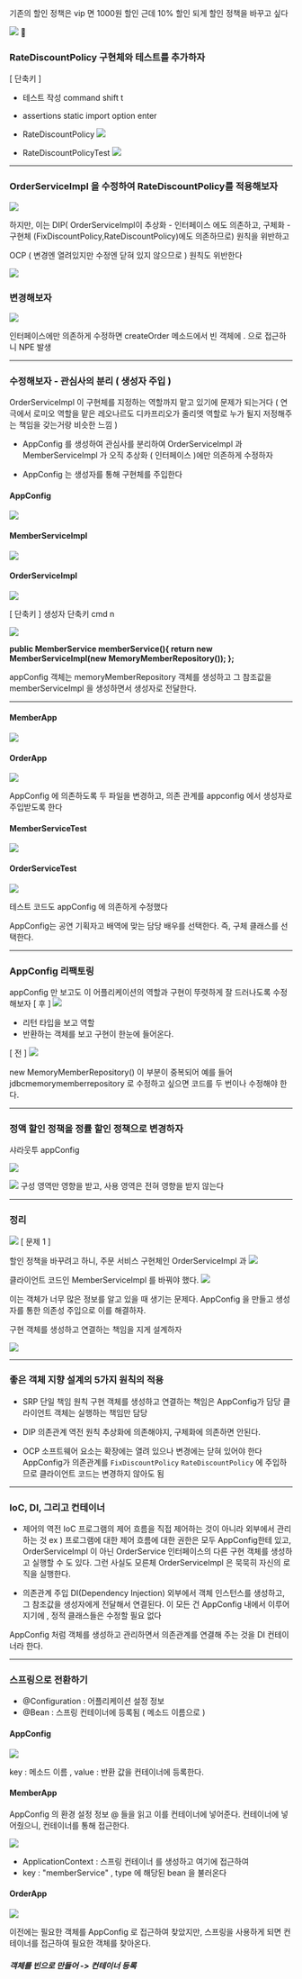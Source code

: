 기존의 할인 정책은 vip 면 1000원 할인
근데
10% 할인 되게 할인 정책을 바꾸고 싶다

![](https://i.imgur.com/0Si2hiF.png)

### RateDiscountPolicy 구현체와 테스트를 추가하자

[ 단축키 ]
- 테스트 작성 command shift t
- assertions static import  option enter
  
- RateDiscountPolicy 
![](https://i.imgur.com/AoW5CRO.png)

- RateDiscountPolicyTest
![](https://i.imgur.com/6Jguz0v.png)

---
### OrderServiceImpl 을 수정하여 RateDiscountPolicy를 적용해보자

![](https://i.imgur.com/esI7Arj.png)

하지만, 이는 DIP( OrderServiceImpl이 추상화 - 인터페이스 에도 의존하고, 구체화 - 구현체 (FixDiscountPolicy,RateDiscountPolicy)에도 의존하므로) 원칙을 위반하고

OCP ( 변경엔 열려있지만 수정엔 닫혀 있지 않으므로 ) 원칙도 위반한다

![](https://i.imgur.com/kzINPn7.png)

### 변경해보자

![](https://i.imgur.com/mLRi1iW.png)

인터페이스에만 의존하게 수정하면 createOrder 메소드에서 빈 객체에 . 으로 접근하니 NPE 발생

---
### 수정해보자 - 관심사의 분리 ( 생성자 주입 )

OrderServiceImpl 이 구현체를 지정하는 역할까지 맡고 있기에 문제가 되는거다
( 연극에서 로미오 역할을 맡은 레오나르도 디카프리오가 줄리엣 역할로 누가 될지 저정해주는 책임을 갖는거랑 비슷한 느낌 )

- AppConfig 를 생성하여 관심사를 분리하여 OrderServiceImpl 과 MemberServiceImpl 가 오직 추상화 ( 인터페이스 )에만 의존하게 수정하자

- AppConfig 는 생성자를 통해 구현체를 주입한다
#### AppConfig
![](https://i.imgur.com/nKqMiIY.png)
#### MemberServiceImpl
![](https://i.imgur.com/SwPKh8x.png)
#### OrderServiceImpl
![](https://i.imgur.com/vadt17w.png)

[ 단축키 ]
생성자 단축키 cmd n


![](https://i.imgur.com/CRxOECT.png)

**public MemberService memberService(){
        return new MemberServiceImpl(new MemoryMemberRepository());
    };**

appConfig 객체는 memoryMemberRepository 객체를 생성하고 그 참조값을 memberServiceImpl 을 생성하면서 생성자로 전달한다.

---
#### MemberApp
![](https://i.imgur.com/AVD1cNH.png)
#### OrderApp
![](https://i.imgur.com/VTMTNxM.png)

AppConfig 에 의존하도록 두 파일을 변경하고, 의존 관계를 appconfig 에서 생성자로 주입받도록 한다

#### MemberServiceTest
![](https://i.imgur.com/DbTy4ef.png)
#### OrderServiceTest
![](https://i.imgur.com/P0WF02o.png)

테스트 코드도 appConfig 에 의존하게 수정했다

AppConfig는 공연 기획자고 배역에 맞는 담당 배우를 선택한다. 즉, 구체 클래스를 선택한다. 

---
### AppConfig 리팩토링

appConfig 만 보고도 이 어플리케이션의 역할과 구현이 뚜렷하게 잘 드러나도록 수정해보자
[ 후 ]
![](https://i.imgur.com/Cu7C0qY.png)

- 리턴 타입을 보고 역할
- 반환하는 객체를 보고 구현이 한눈에 들어온다.

[ 전 ]
![](https://i.imgur.com/84UPxZY.png)

new MemoryMemberRepository() 이 부분이 중복되어 예를 들어 jdbcmemorymemberrepository 로 수정하고 싶으면 코드를 두 번이나 수정해야 한다. 

---
### 정액 할인 정책을 정률 할인 정책으로 변경하자 

샤라웃투 appConfig

![](https://i.imgur.com/n3VJQAx.png)

![](https://i.imgur.com/EYx9RyU.png)
구성 영역만 영향을 받고, 사용 영역은 전혀 영향을 받지 않는다

---
### 정리

![](https://i.imgur.com/VorxRSb.png)
[ 문제 1 ]

할인 정책을 바꾸려고 하니, 주문 서비스 구현체인 OrderServiceImpl 과 
![](https://i.imgur.com/20ahoWq.png)

클라이언트 코드인 MemberServiceImpl 를 바꿔야 했다.
![](https://i.imgur.com/LaTkzsU.png)

이는 객체가 너무 많은 정보를 알고 있을 때 생기는 문제다. AppConfig 을 만들고 생성자를 통한 의존성 주입으로 이를 해결하자.

구현 객체를 생성하고 연결하는 책임을 지게 설계하자

![](https://i.imgur.com/Cu7C0qY.png)

---
### 좋은 객체 지향 설계의 5가지 원칙의 적용

- SRP 단일 책임 원칙 
구현 객체를 생성하고 연결하는 책임은 AppConfig가 담당
클라이언트 객체는 실행하는 책임만 담당

- DIP 의존관계 역전 원칙
추상화에 의존해야지, 구체화에 의존하면 안된다.

- OCP
소프트웨어 요소는 확장에는 열려 있으나 변경에는 닫혀 있어야 한다
AppConfig가 의존관계를 `FixDiscountPolicy` `RateDiscountPolicy`
에 주입하므로 클라이언트 코드는 변경하지 않아도 됨

---
### IoC, DI, 그리고 컨테이너

- 제어의 역전 IoC
프로그램의 제어 흐름을 직접 제어하는 것이 아니라 외부에서 관리하는 것
	ex ) 프로그램에 대한 제어 흐름에 대한 권한은 모두 AppConfig한테 있고, 
	OrderServiceImpl 이 아닌 OrderService 인터페이스의 다른 구현 객체를 생성하고 실행할 수 도 있다. 그런 사실도 모른체 OrderServiceImpl 은 묵묵히 자신의 로직을 실행한다.

- 의존관계 주입 DI(Dependency Injection)
외부에서 객체 인스턴스를 생성하고, 그 참조값을 생성자에게 전달해서 연결된다. 이 모든 건 AppConfig 내에서 이루어지기에 , 정적 클래스들은 수정할 필요 없다

AppConfig 처럼 객체를 생성하고 관리하면서 의존관계를 연결해 주는 것을 DI 컨테이너라 한다.

---
### 스프링으로 전환하기

- @Configuration : 어플리케이션 설정 정보 
- @Bean : 스프링 컨테이너에 등록됨 ( 메소드 이름으로 )
#### AppConfig
![](https://i.imgur.com/utTJksE.png)

key : 메소드 이름 , value : 반환 값을 컨테이너에 등록한다. 

#### MemberApp
AppConfig 의 환경 설정 정보 @ 들을 읽고 이를 컨테이너에 넣어준다. 컨테이너에 넣어줬으니, 컨테이너를 통해 접근한다.

![](https://i.imgur.com/P6BvT9a.png)

- ApplicationContext : 스프링 컨테이너 를 생성하고 여기에 접근하여
- key : "memberService" , type 에 해당된 bean 을 불러온다

#### OrderApp
![](https://i.imgur.com/4RYkvX8.png)

이전에는 필요한 객체를 AppConfig 로 접근하여 찾았지만, 스프링을 사용하게 되면 컨테이너를 접근하여 필요한 객체를 찾아온다. 

##### 객체를 빈으로 만들어 -> 컨테이너 등록